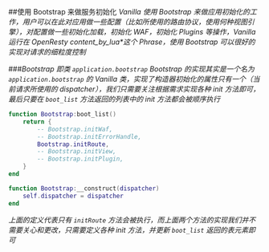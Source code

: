 ##使用 Bootstrap 来做服务初始化
*Vanilla 使用 Bootstrap 来做应用初始化的工作，用户可以在此对应用做一些配置（比如所使用的路由协议，使用何种视图引擎），对配置做一些初始化加载，初始化 WAF，初始化 Plugins 等操作，Vanilla 运行在 OpenResty content_by_lua\*这个 Phrase，使用 Bootstrap 可以很好的实现对请求的细粒度控制*

###*Bootstrap 即类 `application.bootstrap`*
*Bootstrap 的实现其实是一个名为 `application.bootstrap` 的 Vanilla 类，实现了构造器初始化的属性只有一个（当前请求所使用的 dispatcher），我们只需要关注根据需求实现各种 init 方法即可，最后只要在 `boot_list` 方法返回的列表中的 init 方法都会被顺序执行*

```lua
function Bootstrap:boot_list()
    return {
        -- Bootstrap.initWaf,
        -- Bootstrap.initErrorHandle,
        Bootstrap.initRoute,
        -- Bootstrap.initView,
        -- Bootstrap.initPlugin,
    }
end

function Bootstrap:__construct(dispatcher)
    self.dispatcher = dispatcher
end
```

*上面的定义代表只有 `initRoute` 方法会被执行，而上面两个方法的实现我们并不需要关心和更改，只需要定义各种 init 方法，并更新 `boot_list` 返回的表元素即可*